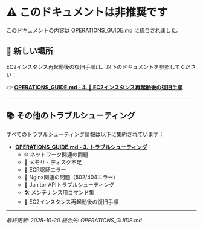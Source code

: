 # ⚠️ このドキュメントは非推奨です

このドキュメントの内容は [OPERATIONS_GUIDE.md](./OPERATIONS_GUIDE.md) に統合されました。

## 🔗 新しい場所

EC2インスタンス再起動後の復旧手順は、以下のドキュメントを参照してください：

👉 **[OPERATIONS_GUIDE.md - 4. 🚨 EC2インスタンス再起動後の復旧手順](./OPERATIONS_GUIDE.md#4-🚨-ec2インスタンス再起動後の復旧手順)**

---

## 📚 その他のトラブルシューティング

すべてのトラブルシューティング情報は以下に集約されています：

- **[OPERATIONS_GUIDE.md - 3. トラブルシューティング](./OPERATIONS_GUIDE.md#3-トラブルシューティング)**
  - 🌐 ネットワーク関連の問題
  - 💾 メモリ・ディスク不足
  - 🔐 ECR認証エラー
  - 🔧 Nginx関連の問題（502/404エラー）
  - 🧹 Janitor APIトラブルシューティング
  - 🛠️ メンテナンス用コマンド集
  - 🚨 EC2インスタンス再起動後の復旧手順

---

*最終更新: 2025-10-20*
*統合先: OPERATIONS_GUIDE.md*
